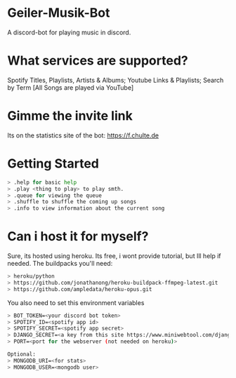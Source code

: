 # Geiler-Musik-Bot
A discord-bot for playing music in discord.

# What services are supported?
Spotify Titles, Playlists, Artists & Albums; Youtube Links & Playlists; Search by Term [All Songs are played via YouTube]

# Gimme the invite link
Its on the statistics site of the bot: https://f.chulte.de

# Getting Started
```sh
> .help for basic help
> .play <thing to play> to play smth.
> .queue for viewing the queue
> .shuffle to shuffle the coming up songs
> .info to view information about the current song
```
# Can i host it for myself?
Sure, its hosted using heroku. Its free, i wont provide tutorial, but Ill help if needed.
The buildpacks you'll need:
```sh
> heroku/python
> https://github.com/jonathanong/heroku-buildpack-ffmpeg-latest.git
> https://github.com/ampledata/heroku-opus.git
```
You also need to set this environment variables
```sh
> BOT_TOKEN=<your discord bot token>
> SPOTIFY_ID=<spotify app id>
> SPOTIFY_SECRET=<spotify app secret>
> DJANGO_SECRET=<a key from this site https://www.miniwebtool.com/django-secret-key-generator/>
> PORT=<port for the webserver (not needed on heroku)>

Optional:
> MONGODB_URI=<for stats>
> MONGODB_USER=<mongodb user>
```
